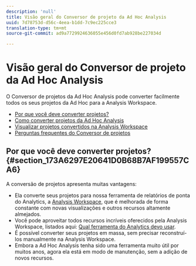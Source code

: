 ```yaml
---
description: 'null'
title: Visão geral do Conversor de projeto da Ad Hoc Analysis
uuid: 7d78753d-d56c-4eea-b1dd-7c9ec225cce3
translation-type: tm+mt
source-git-commit: ad9a7729924636055e456d0fd7ab928be227034d

---
```



# Visão geral do Conversor de projeto da Ad Hoc Analysis

O Conversor de projetos da Ad Hoc Analysis pode converter facilmente todos os seus projetos da Ad Hoc para a Analysis Workspace.

* [Por que você deve converter projetos?](/help/analyze/ad-hoc-analysis/c-aha-project-converter/aha2aw-overview.md#section_173A6297E20641D0B68B7AF199557CA6)
* [Como converter projetos da Ad Hoc Analysis](/help/analyze/ad-hoc-analysis/c-aha-project-converter/aha2aw-workflow.md#topic_5A55F73488704C5D8E42CDD04B5984DE)
* [Visualizar projetos convertidos na Analysis Workspace](/help/analyze/ad-hoc-analysis/c-aha-project-converter/view-projects-workspace.md)
* [Perguntas frequentes do Conversor de projetos](/help/analyze/ad-hoc-analysis/c-aha-project-converter/aha2aw-converter-faq.md#topic_8231595303AD403E9322645A63632D57)

## Por que você deve converter projetos? {#section_173A6297E20641D0B68B7AF199557CA6}

A conversão de projetos apresenta muitas vantagens:

* Ela converte seus projetos para nossa ferramenta de relatórios de ponta do Analytics, a [Analysis Workspace](https://docs.adobe.com/content/help/en/analytics/analyze/analysis-workspace/home.html), que é melhorada de forma constante com novas visualizações e outros recursos altamente almejados.
* Você pode aproveitar todos recursos incríveis oferecidos pela Analysis Workspace, listados aqui: [Qual ferramenta do Analytics devo usar](https://docs.adobe.com/content/help/en/analytics/admin/admin-overview/which-analytics-tool.html).
* É possível converter seus projetos em massa, sem precisar reconstruí-los manualmente na Analysis Workspace.
* Embora a Ad Hoc Analysis tenha sido uma ferramenta muito útil por muitos anos, agora ela está em modo de manutenção, sem a adição de novos recursos.

